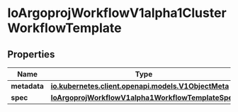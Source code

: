 

# IoArgoprojWorkflowV1alpha1ClusterWorkflowTemplate


## Properties

Name | Type | Description | Notes
------------ | ------------- | ------------- | -------------
**metadata** | [**io.kubernetes.client.openapi.models.V1ObjectMeta**](io.kubernetes.client.openapi.models.V1ObjectMeta.md) |  |  [optional]
**spec** | [**IoArgoprojWorkflowV1alpha1WorkflowTemplateSpec**](IoArgoprojWorkflowV1alpha1WorkflowTemplateSpec.md) |  |  [optional]



